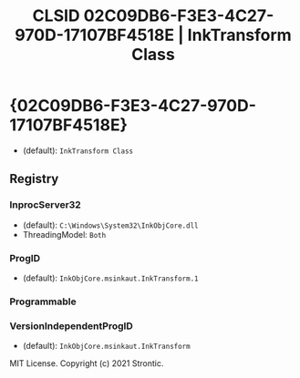 ﻿---
title: "CLSID 02C09DB6-F3E3-4C27-970D-17107BF4518E | InkTransform Class"
excerpt: What is COM-Object CLSID 02C09DB6-F3E3-4C27-970D-17107BF4518E?
---

# {02C09DB6-F3E3-4C27-970D-17107BF4518E}

* (default): `InkTransform Class`

## Registry


### InprocServer32

* (default): `C:\Windows\System32\InkObjCore.dll`
* ThreadingModel: `Both`

### ProgID

* (default): `InkObjCore.msinkaut.InkTransform.1`

### Programmable


### VersionIndependentProgID

* (default): `InkObjCore.msinkaut.InkTransform`

MIT License. Copyright (c) 2021 Strontic.


